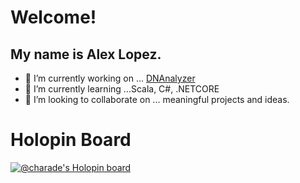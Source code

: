 # Welcome! 
## My name is Alex Lopez.

- 🔭 I’m currently working on ... [DNAnalyzer](https://github.com/plopez26DPU/DNAnalyzer)
- 🌱 I’m currently learning ...Scala, C#, .NETCORE
- 👯 I’m looking to collaborate on ... meaningful projects and ideas.

# Holopin Board
[![@charade's Holopin board](https://holopin.me/charade)](https://holopin.io/@charade)
